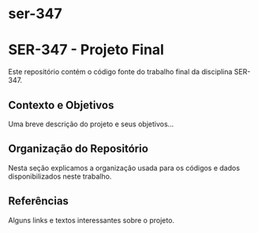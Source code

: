 # ser-347
# SER-347 - Projeto Final

Este repositório contém o código fonte do trabalho
final da disciplina SER-347.

## Contexto e Objetivos

Uma breve descrição do projeto e seus objetivos...

## Organização do Repositório

Nesta seção explicamos a organização usada para
os códigos e dados disponibilizados neste trabalho.

## Referências

Alguns links e textos interessantes sobre o projeto.